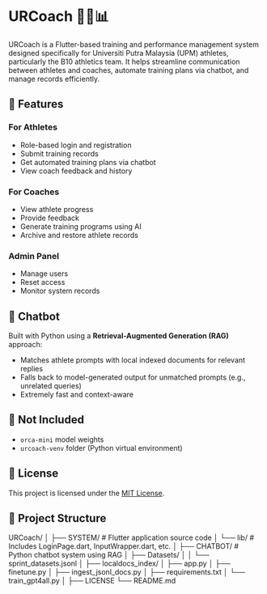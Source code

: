 # URCoach 🏃‍♂️📊

URCoach is a Flutter-based training and performance management system designed specifically for Universiti Putra Malaysia (UPM) athletes, particularly the B10 athletics team. It helps streamline communication between athletes and coaches, automate training plans via chatbot, and manage records efficiently.

## 🔧 Features

### For Athletes
- Role-based login and registration  
- Submit training records  
- Get automated training plans via chatbot  
- View coach feedback and history  

### For Coaches
- View athlete progress  
- Provide feedback  
- Generate training programs using AI  
- Archive and restore athlete records  

### Admin Panel
- Manage users  
- Reset access  
- Monitor system records  

## 🧠 Chatbot

Built with Python using a **Retrieval-Augmented Generation (RAG)** approach:
- Matches athlete prompts with local indexed documents for relevant replies  
- Falls back to model-generated output for unmatched prompts (e.g., unrelated queries)  
- Extremely fast and context-aware  

## 🚫 Not Included
- `orca-mini` model weights  
- `urcoach-venv` folder (Python virtual environment)

## 📜 License
This project is licensed under the [MIT License](LICENSE).

## 📁 Project Structure

URCoach/
│
├── SYSTEM/ # Flutter application source code
│ └── lib/ # Includes LoginPage.dart, InputWrapper.dart, etc.
│
├── CHATBOT/ # Python chatbot system using RAG
│ ├── Datasets/
│ │ └── sprint_datasets.jsonl
│ ├── localdocs_index/
│ ├── app.py
│ ├── finetune.py
│ ├── ingest_jsonl_docs.py
│ ├── requirements.txt
│ └── train_gpt4all.py
│
├── LICENSE
└── README.md
